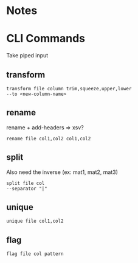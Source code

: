 # Notes

# CLI Commands

Take piped input

## transform

```
transform file column trim,squeeze,upper,lower
--to <new-column-name>
```

## rename

rename + add-headers => xsv?

```
rename file col1,col2 col1,col2
```

## split

Also need the inverse (ex: mat1, mat2, mat3)

```
split file col
--separator "|"
```

## unique

```
unique file col1,col2
```

## flag

```
flag file col pattern
```
